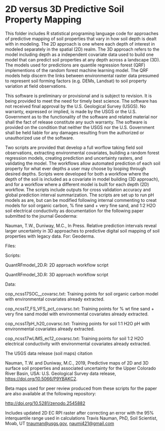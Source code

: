 # 2D versus 3D Predictive Soil Property Mapping

This folder includes R statistical programing language code for approaches of predictive mapping of soil properties that vary in how soil depth is dealt with in modeling. The 2D approach is one where each depth of interest in modeled separately in the spatial (2D) realm. The 3D approach refers to the model including depth as a independent covariate data used to build one model that can predict soil properties at any depth across a landscape (3D). The models used for predictions are quantile regression forest (QRF) implementions of the random forest machine learning model. The QRF models help discern the links between environmental raster data presumed to represent soil forming factors (e.g. DEMs, Landsat) to soil property variation at field observations. 

This software is preliminary or provisional and is subject to revision. It is being provided to meet the need for timely best science. The software has not received final approval by the U.S. Geological Survey (USGS). No warranty, expressed or implied, is made by the USGS or the U.S. Government as to the functionality of the software and related material nor shall the fact of release constitute any such warranty. The software is provided on the condition that neither the USGS nor the U.S. Government shall be held liable for any damages resulting from the authorized or unauthorized use of the software.

Two scripts are provided that develop a full worflow taking field soil observations, extracting environmental covariates, building a random forest regression models, creating prediction and uncertainty rasters, and validating the model. The workflows allow automated prediction of each soil property for what ever depths a user may choose by looping through desired depths. Scripts were developed for both a workflow where the depth of the soil is included as a covariate in model building (3D approach), and for a workflow where a different model is built for each depth (2D) workflow. The scripts include outputs for cross validation accuracy and global prediction interval summarization. The scripts are set up to run pH models as are, but can be modified following internal commenting to creat models for soil organic carbon, % fine sand + very fine sand, and 1:2 H2O soil electrical conductivity as documentation for the following paper submitted to the journal Geoderma:

Nauman, T.W., Duniway, M.C., In Press. Relative prediction intervals reveal larger uncertainty in 3D approaches to predictive digital soil mapping of soil properties with legacy data. For: Geoderma.

Files:

Scripts:

QuantRFmodel_2D.R: 2D approach workflow script

QuantRFmodel_3D.R: 3D approach workflow script

Data:

cop_ncss17SOC__covarsc.txt: Training points for soil organic carbon model with environmental covariates already extracted.

cop_ncss17_FS_VFS_pct_covarsc.txt: Training points for % wt fine sand + very fine sand model with environmental covariates already extracted.

cop_ncss17pH_h20_covarsc.txt: Training points for soil 1:1 H2O pH with environmental covariates already extracted.

cop_ncss17wLIMS_ec12_covarsc.txt: Training points for soil 1:2 H2O electrical conductivity with environmental covariates already extracted.

The USGS data release (soil maps) citation

Nauman, T.W. and Duniway, M.C., 2019, Predictive maps of 2D and 3D surface soil properties and associated uncertainty for the Upper Colorado River Basin, USA: U.S. Geological Survey data release, https://doi.org/10.5066/P9YBAKC2.

Beta maps used for peer review produced from these scripts for the paper are also available at the following repository:

http://doi.org/10.5281/zenodo.2545882

Includes updated 2D EC RPI raster after correcting an error with the 95% interquantile range used in calculations
Travis Nauman, PhD, Soil Scientist, Moab, UT tnauman@usgs.gov, naumi421@gmail.com
